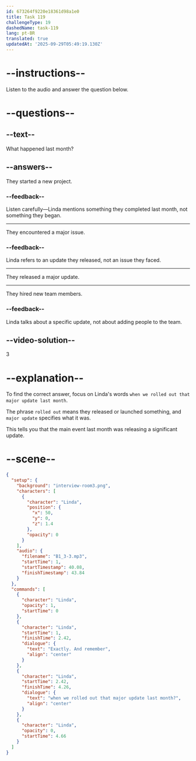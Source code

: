 ```yaml
---
id: 673264f9220e18361d98a1e0
title: Task 119
challengeType: 19
dashedName: task-119
lang: pt-BR
translated: true
updatedAt: '2025-09-29T05:49:19.130Z'
---
```


<!-- (audio) Linda: Exactly, and remember when we rolled out that major update last month? -->

# --instructions--

Listen to the audio and answer the question below.

# --questions--

## --text--

What happened last month?

## --answers--

They started a new project.

### --feedback--

Listen carefully—Linda mentions something they completed last month, not something they began.

---

They encountered a major issue.

### --feedback--

Linda refers to an update they released, not an issue they faced.

---

They released a major update.

---

They hired new team members.

### --feedback--

Linda talks about a specific update, not about adding people to the team.

## --video-solution--

3

# --explanation--

To find the correct answer, focus on Linda's words `when we rolled out that major update last month`. 

The phrase `rolled out` means they released or launched something, and `major update` specifies what it was. 

This tells you that the main event last month was releasing a significant update.

# --scene--

```json
{
  "setup": {
    "background": "interview-room3.png",
    "characters": [
      {
        "character": "Linda",
        "position": {
          "x": 50,
          "y": 0,
          "z": 1.4
        },
        "opacity": 0
      }
    ],
    "audio": {
      "filename": "B1_3-3.mp3",
      "startTime": 1,
      "startTimestamp": 40.08,
      "finishTimestamp": 43.84
    }
  },
  "commands": [
    {
      "character": "Linda",
      "opacity": 1,
      "startTime": 0
    },
    {
      "character": "Linda",
      "startTime": 1,
      "finishTime": 2.42,
      "dialogue": {
        "text": "Exactly. And remember",
        "align": "center"
      }
    },
    {
      "character": "Linda",
      "startTime": 2.42,
      "finishTime": 4.26,
      "dialogue": {
        "text": "when we rolled out that major update last month?",
        "align": "center"
      }
    },
    {
      "character": "Linda",
      "opacity": 0,
      "startTime": 4.66
    }
  ]
}
```
